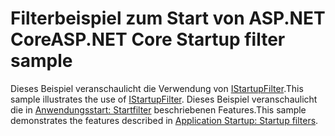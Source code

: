 # <a name="aspnet-core-startup-filter-sample"></a><span data-ttu-id="2ea21-101">Filterbeispiel zum Start von ASP.NET Core</span><span class="sxs-lookup"><span data-stu-id="2ea21-101">ASP.NET Core Startup filter sample</span></span>

<span data-ttu-id="2ea21-102">Dieses Beispiel veranschaulicht die Verwendung von [IStartupFilter](https://docs.microsoft.com/dotnet/api/microsoft.aspnetcore.hosting.istartupfilter).</span><span class="sxs-lookup"><span data-stu-id="2ea21-102">This sample illustrates the use of [IStartupFilter](https://docs.microsoft.com/dotnet/api/microsoft.aspnetcore.hosting.istartupfilter).</span></span> <span data-ttu-id="2ea21-103">Dieses Beispiel veranschaulicht die in [Anwendungsstart: Startfilter](https://docs.microsoft.com/aspnet/core/fundamentals/startup#startup-filters) beschriebenen Features.</span><span class="sxs-lookup"><span data-stu-id="2ea21-103">This sample demonstrates the features described in [Application Startup: Startup filters](https://docs.microsoft.com/aspnet/core/fundamentals/startup#startup-filters).</span></span>
